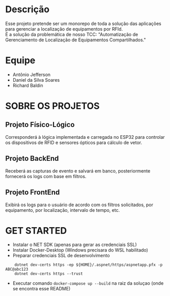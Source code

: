 # Descrição

Esse projeto pretende ser um monorepo de toda a solução das aplicações para gerenciar a localização de equipamentos por RFId.
<br>É a solução da problemática de nosso TCC: "Automatização de Gerenciamento de Localização de Equipamentos Compartilhados."

# Equipe

- Antônio Jefferson
- Daniel da Silva Soares
- Richard Baldin

# SOBRE OS PROJETOS

## Projeto Físico-Lógico

Corresponderá à lógica implementada e carregada no ESP32 para controlar os dispositivos de RFID e sensores ópticos para cálculo de vetor.

## Projeto BackEnd

Receberá as capturas de evento e salvará em banco, posteriormente fornecerá os logs com base em filtros.

## Projeto FrontEnd

Exibirá os logs para o usuário de acordo com os filtros solicitados, por equipamento, por localização, intervalo de tempo, etc.

# GET STARTED
- Instalar o NET SDK (apenas para gerar as credenciais SSL)
- Instalar Docker-Desktop (Windows precisara do WSL habilitado)
- Preparar credenciais SSL de desenvolvimento 

```
    dotnet dev-certs https -ep ${HOME}/.aspnet/https/aspnetapp.pfx -p ABC@abc123
    dotnet dev-certs https --trust
```

- Executar comando `docker-compose up --build` na raiz da soluçao (onde se encontra esse README)
